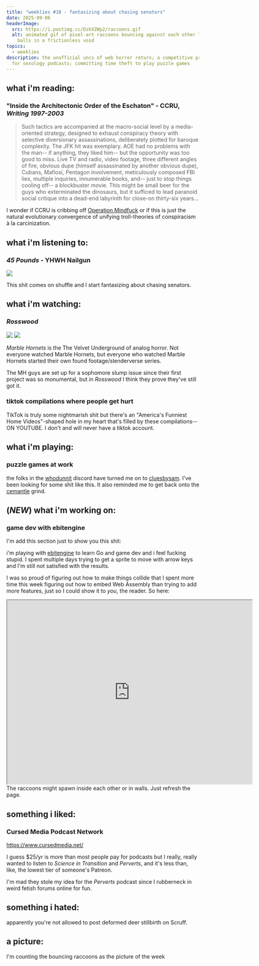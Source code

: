 ```yaml
---
title: "weeklies #18 - fantasizing about chasing senators"
date: 2025-09-06
headerImage:
  src: https://i.postimg.cc/DzkXZWp2/raccoons.gif
  alt: animated gif of pixel-art raccoons bouncing against each other like pool
    balls in a frictionless void
topics:
  - weeklies
description: the unofficial uncs of web horror return; a competitive price tag
  for sexology podcasts; committing time theft to play puzzle games
---
```

## __what i'm reading__:
### "Inside the Architectonic Order of the Eschaton" - CCRU, _Writing 1997-2003_
> Such tactics are accompanied at the macro-social level by a media-oriented strategy, designed to exhaust conspiracy theory with selective diversionary assassinations, deliberately plotted for baroque complexity. The JFK hit was exemplary. AOE had no problems with the man-- if anything, they liked him-- but the opportunity was too good to miss. Live TV and radio, video footage, three different angles of fire, obvious dupe (himself assassinated by another obvious dupe), Cubans, Mafiosi, Pentagon involvement, meticulously composed FBI lies, multiple inquiries, innumerable books, and-- just to stop things cooling off-- a blockbuster movie. This might be small beer for the guys who exterminated the dinosaurs, but it sufficed to lead paranoid social critique into a dead-end labyrinth for close-on thirty-six years...

I wonder if CCRU is cribbing off [Operation Mindfuck](https://en.wikipedia.org/wiki/Discordianism#Operation_Mindfuck) or if this is just the natural evolutionary convergence of unifying troll-theories of conspiracism à la carcinization.

## __what i'm listening to__:
### _45 Pounds_ - YHWH Nailgun
![](https://www.youtube.com/watch?v=22KgeHLoJgI)

This shit comes on shuffle and I start fantasizing about chasing senators.

## __what i'm watching__:
### _Rosswood_
![](https://www.youtube.com/watch?v=mnGvd53CBEY)
![](https://www.youtube.com/watch?v=xrge-f94Qws)

_Marble Hornets_ is the The Velvet Underground of analog horror. Not everyone watched Marble Hornets, but everyone who watched Marble Hornets started their own found footage/slenderverse series.

The MH guys are set up for a sophomore slump issue since their first project was so monumental, but in _Rosswood_ I think they prove they've still got it. 

### tiktok compilations where people get hurt
TikTok is truly some nightmarish shit but there's an "America's Funniest Home Videos"-shaped hole in my heart that's filled by these compilations-- ON YOUTUBE. I don't and will never have a tiktok account. 

## __what i'm playing__:
### puzzle games at work
the folks in the [whodunnit](https://bsky.app/profile/whodunnitvn.bsky.social) discord have turned me on to [cluesbysam](https://cluesbysam.com). I've been looking for some shit like this. It also reminded me to get back onto the [cemantle](https://cemantle.certitudes.org/) grind.

## (_NEW_) __what i'm working on__:
### game dev with ebitengine
I'm add this section just to show you this shit:

i'm playing with [ebitengine](https://ebitengine.org/) to learn Go and game dev and i feel fucking stupid. I spent multiple days trying to get a sprite to move with arrow keys and I'm still not satisfied with the results.

I was so proud of figuring out how to make things collide that I spent more time this week figuring out how to embed Web Assembly than trying to add more features, just so I could show it to _you_, the reader. So here:

<iframe src="https://friendmeat.org/game/raccoons/index.html" width="640" height="480"></iframe>
The raccoons might spawn inside each other or in walls. Just refresh the page.

## __something i liked__:
### Cursed Media Podcast Network
https://www.cursedmedia.net/

I guess $25/yr is more than most people pay for podcasts but I really, really wanted to listen to _Science in Transition_ and _Perverts_, and it's less than, like, the lowest tier of someone's Patreon.

I'm mad they stole my idea for the _Perverts_ podcast since I rubberneck in weird fetish forums online for fun.

## __something i hated__:
apparently you're not allowed to post deformed deer stillbirth on Scruff.

## __a picture__:
I'm counting the bouncing raccoons as the picture of the week
